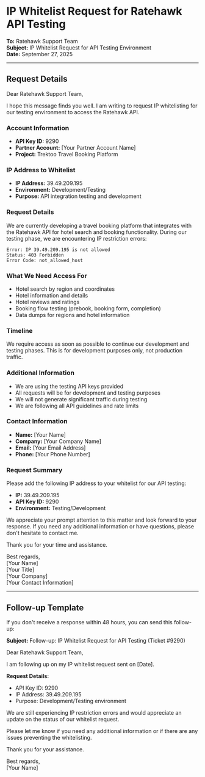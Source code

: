 # IP Whitelist Request for Ratehawk API Testing

**To:** Ratehawk Support Team  
**Subject:** IP Whitelist Request for API Testing Environment  
**Date:** September 27, 2025  

---

## Request Details

Dear Ratehawk Support Team,

I hope this message finds you well. I am writing to request IP whitelisting for our testing environment to access the Ratehawk API.

### Account Information
- **API Key ID:** 9290
- **Partner Account:** [Your Partner Account Name]
- **Project:** Trektoo Travel Booking Platform

### IP Address to Whitelist
- **IP Address:** 39.49.209.195
- **Environment:** Development/Testing
- **Purpose:** API integration testing and development

### Request Details
We are currently developing a travel booking platform that integrates with the Ratehawk API for hotel search and booking functionality. During our testing phase, we are encountering IP restriction errors:

```
Error: IP 39.49.209.195 is not allowed
Status: 403 Forbidden
Error Code: not_allowed_host
```

### What We Need Access For
- Hotel search by region and coordinates
- Hotel information and details
- Hotel reviews and ratings
- Booking flow testing (prebook, booking form, completion)
- Data dumps for regions and hotel information

### Timeline
We require access as soon as possible to continue our development and testing phases. This is for development purposes only, not production traffic.

### Additional Information
- We are using the testing API keys provided
- All requests will be for development and testing purposes
- We will not generate significant traffic during testing
- We are following all API guidelines and rate limits

### Contact Information
- **Name:** [Your Name]
- **Company:** [Your Company Name]
- **Email:** [Your Email Address]
- **Phone:** [Your Phone Number]

### Request Summary
Please add the following IP address to your whitelist for our API testing:
- **IP:** 39.49.209.195
- **API Key ID:** 9290
- **Environment:** Testing/Development

We appreciate your prompt attention to this matter and look forward to your response. If you need any additional information or have questions, please don't hesitate to contact me.

Thank you for your time and assistance.

Best regards,  
[Your Name]  
[Your Title]  
[Your Company]  
[Your Contact Information]

---

## Follow-up Template

If you don't receive a response within 48 hours, you can send this follow-up:

**Subject:** Follow-up: IP Whitelist Request for API Testing (Ticket #9290)

Dear Ratehawk Support Team,

I am following up on my IP whitelist request sent on [Date]. 

**Request Details:**
- API Key ID: 9290
- IP Address: 39.49.209.195
- Purpose: Development/Testing environment

We are still experiencing IP restriction errors and would appreciate an update on the status of our whitelist request.

Please let me know if you need any additional information or if there are any issues preventing the whitelisting.

Thank you for your assistance.

Best regards,  
[Your Name]


